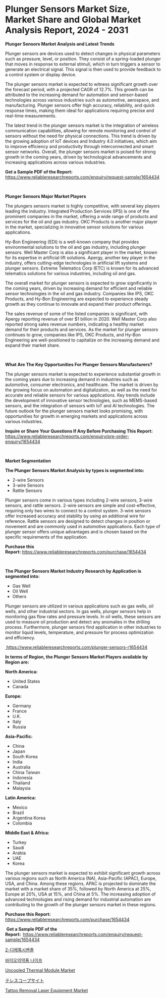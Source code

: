 <p><h1>Plunger Sensors Market Size, Market Share and Global Market Analysis Report, 2024 - 2031</h1></p><p><strong>Plunger Sensors Market Analysis and Latest Trends</strong></p>
<p><p>Plunger sensors are devices used to detect changes in physical parameters such as pressure, level, or position. They consist of a spring-loaded plunger that moves in response to external stimuli, which in turn triggers a sensor to generate an electrical signal. This signal is then used to provide feedback to a control system or display device.</p><p>The plunger sensors market is expected to witness significant growth over the forecast period, with a projected CAGR of 12.7%. This growth can be attributed to the increasing demand for automation and sensor-based technologies across various industries such as automotive, aerospace, and manufacturing. Plunger sensors offer high accuracy, reliability, and quick response times, making them ideal for applications requiring precise and real-time measurements.</p><p>The latest trend in the plunger sensors market is the integration of wireless communication capabilities, allowing for remote monitoring and control of sensors without the need for physical connections. This trend is driven by the growing adoption of IoT devices and Industry 4.0 initiatives, which aim to improve efficiency and productivity through interconnected and smart sensor networks. Overall, the plunger sensors market is poised for strong growth in the coming years, driven by technological advancements and increasing applications across various industries.</p></p>
<p><strong>Get a Sample PDF of the Report:&nbsp;</strong> <a href="https://www.reliableresearchreports.com/enquiry/request-sample/1654434">https://www.reliableresearchreports.com/enquiry/request-sample/1654434</a></p>
<p>&nbsp;</p>
<p><strong>Plunger Sensors Major Market Players</strong></p>
<p><p>The plungers sensors market is highly competitive, with several key players leading the industry. Integrated Production Services (IPS) is one of the prominent companies in the market, offering a wide range of products and services for the oil and gas industry. OKC Products is another major player in the market, specializing in innovative sensor solutions for various applications.</p><p>Hy-Bon Engineering (EDI) is a well-known company that provides environmental solutions to the oil and gas industry, including plunger sensors. Well Master Corp is also a significant player in the market, known for its expertise in artificial lift solutions. Apergy, another key player in the industry, offers cutting-edge technologies in artificial lift systems and plunger sensors. Extreme Telematics Corp (ETC) is known for its advanced telematics solutions for various industries, including oil and gas.</p><p>The overall market for plunger sensors is expected to grow significantly in the coming years, driven by increasing demand for efficient and reliable sensor technologies in the oil and gas industry. Companies like IPS, OKC Products, and Hy-Bon Engineering are expected to experience steady growth as they continue to innovate and expand their product offerings.</p><p>The sales revenue of some of the listed companies is significant, with Apergy reporting revenue of over $1 billion in 2020. Well Master Corp also reported strong sales revenue numbers, indicating a healthy market demand for their products and services. As the market for plunger sensors continues to grow, companies like IPS, OKC Products, and Hy-Bon Engineering are well-positioned to capitalize on the increasing demand and expand their market share.</p></p>
<p>&nbsp;</p>
<p><strong>What Are The Key Opportunities For Plunger Sensors Manufacturers?</strong></p>
<p><p>The plunger sensors market is expected to experience substantial growth in the coming years due to increasing demand in industries such as automotive, consumer electronics, and healthcare. The market is driven by the growing focus on automation and digitalization, as well as the need for accurate and reliable sensors for various applications. Key trends include the development of innovative sensor technologies, such as MEMS-based sensors, and the integration of sensors with IoT and AI technologies. The future outlook for the plunger sensors market looks promising, with opportunities for growth in emerging markets and applications across various industries.</p></p>
<p><strong>Inquire or Share Your Questions If Any Before Purchasing This Report:</strong> <a href="https://www.reliableresearchreports.com/enquiry/pre-order-enquiry/1654434">https://www.reliableresearchreports.com/enquiry/pre-order-enquiry/1654434</a></p>
<p>&nbsp;</p>
<p><strong>Market Segmentation</strong></p>
<p><strong>The Plunger Sensors Market Analysis by types is segmented into:</strong></p>
<p><ul><li>2-wire Sensors</li><li>3-wire Sensors</li><li>Rattle Sensors</li></ul></p>
<p><p>Plunger sensors come in various types including 2-wire sensors, 3-wire sensors, and rattle sensors. 2-wire sensors are simple and cost-effective, requiring only two wires to connect to a control system. 3-wire sensors offer increased accuracy and stability by using an additional wire for reference. Rattle sensors are designed to detect changes in position or movement and are commonly used in automotive applications. Each type of plunger sensor offers unique advantages and is chosen based on the specific requirements of the application.</p></p>
<p><strong>Purchase this Report:&nbsp;</strong><a href="https://www.reliableresearchreports.com/purchase/1654434">https://www.reliableresearchreports.com/purchase/1654434</a></p>
<p>&nbsp;</p>
<p><strong>The Plunger Sensors Market Industry Research by Application is segmented into:</strong></p>
<p><ul><li>Gas Well</li><li>Oil Well</li><li>Others</li></ul></p>
<p><p>Plunger sensors are utilized in various applications such as gas wells, oil wells, and other industrial sectors. In gas wells, plunger sensors help in monitoring gas flow rates and pressure levels. In oil wells, these sensors are used to measure oil production and detect any anomalies in the drilling process. Furthermore, plunger sensors find application in other industries to monitor liquid levels, temperature, and pressure for process optimization and efficiency.</p></p>
<p><a href="https://www.reliableresearchreports.com/plunger-sensors-r1654434">&nbsp;https://www.reliableresearchreports.com/plunger-sensors-r1654434</a></p>
<p><strong>In terms of Region, the Plunger Sensors Market Players available by Region are:</strong></p>
<p>
    <p> <strong> North America: </strong>
        <ul>
            <li>United States</li>
            <li>Canada</li>
        </ul>
        </p> 
    <p> <strong> Europe: </strong>
        <ul>
            <li>Germany</li>
            <li>France</li>
            <li>U.K.</li>
            <li>Italy</li>
            <li>Russia</li>
        </ul>
        </p> 
    <p> <strong> Asia-Pacific: </strong>
        <ul>
            <li>China</li>
            <li>Japan</li>
            <li>South Korea</li>
            <li>India</li>
            <li>Australia</li>
            <li>China Taiwan</li>
            <li>Indonesia</li>
            <li>Thailand</li>
            <li>Malaysia</li>
        </ul>
        </p> 
    <p> <strong> Latin America: </strong>
        <ul>
            <li>Mexico</li>
            <li>Brazil</li>
            <li>Argentina Korea</li>
            <li>Colombia</li>
        </ul>
        </p> 
    <p> <strong> Middle East & Africa: </strong>
        <ul>
            <li>Turkey</li>
            <li>Saudi</li>
            <li>Arabia</li>
            <li>UAE</li>
            <li>Korea</li>
        </ul>
    </p>
    </p>
<p><p>The plunger sensors market is expected to exhibit significant growth across various regions such as North America (NA), Asia-Pacific (APAC), Europe, USA, and China. Among these regions, APAC is projected to dominate the market with a market share of 35%, followed by North America at 25%, Europe at 20%, USA at 15%, and China at 5%. The increasing adoption of advanced technologies and rising demand for industrial automation are contributing to the growth of the plunger sensors market in these regions.</p></p>
<p><strong>Purchase this Report: </strong><a href="https://www.reliableresearchreports.com/purchase/1654434">https://www.reliableresearchreports.com/purchase/1654434</a></p>
<p>&nbsp;<strong>Get a Sample PDF of the Report:&nbsp;&nbsp;</strong><a href="https://www.reliableresearchreports.com/enquiry/request-sample/1654434">https://www.reliableresearchreports.com/enquiry/request-sample/1654434</a></p>
<p><strong></strong></p>
<p><p><a href="https://github.com/brainlyez1/Market-Research-Report-List-1/blob/main/6564107178717.md">2-디메톡시벤졸</a></p><p><a href="https://github.com/regina00882/Market-Research-Report-List-1/blob/main/8492024178718.md">바이오의약품 나이프</a></p><p><a href="https://github.com/dancokkoe288/Market-Research-Report-List-1/blob/main/uncooled-thermal-module-market.md">Uncooled Thermal Module Market</a></p><p><a href="https://github.com/mm14022023/Market-Research-Report-List-2/blob/main/4046477165598.md">テレスコープサイト</a></p><p><a href="https://github.com/huqhwmcs55/Market-Research-Report-List-1/blob/main/tattoo-removal-laser-equipment-market.md">Tattoo Removal Laser Equipment Market</a></p></p>